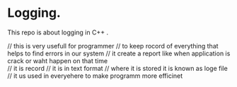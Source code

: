 # Logging.
This repo is  about logging in C++ .


// this is very usefull for programmer 
// to keep rocord of everything that helps to find errors in our system 
// it create a report  like when application is crack or waht happen on that time  
// it is record 
// it is in text format
// where it is stored it is known as loge file
// it us used in  everyehere to make programm more efficinet 